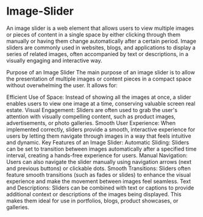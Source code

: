 # Image-Slider
An image slider is a web element that allows users to view multiple images or pieces of content in a single space by either clicking through them manually or having them change automatically after a certain period. Image sliders are commonly used in websites, blogs, and applications to display a series of related images, often accompanied by text or descriptions, in a visually engaging and interactive way.

Purpose of an Image Slider
The main purpose of an image slider is to allow the presentation of multiple images or content pieces in a compact space without overwhelming the user. It allows for:

Efficient Use of Space: Instead of showing all the images at once, a slider enables users to view one image at a time, conserving valuable screen real estate.
Visual Engagement: Sliders are often used to grab the user's attention with visually compelling content, such as product images, advertisements, or photo galleries.
Smooth User Experience: When implemented correctly, sliders provide a smooth, interactive experience for users by letting them navigate through images in a way that feels intuitive and dynamic.
Key Features of an Image Slider:
Automatic Sliding: Sliders can be set to transition between images automatically after a specified time interval, creating a hands-free experience for users.
Manual Navigation: Users can also navigate the slider manually using navigation arrows (next and previous buttons) or clickable dots.
Smooth Transitions: Sliders often feature smooth transitions (such as fades or slides) to enhance the visual experience and make the movement between images feel seamless.
Text and Descriptions: Sliders can be combined with text or captions to provide additional context or descriptions of the images being displayed. This makes them ideal for use in portfolios, blogs, product showcases, or galleries.
